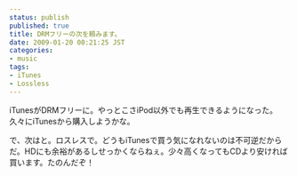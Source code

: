 ```yaml
---
status: publish
published: true
title: DRMフリーの次を頼みます。
date: 2009-01-20 00:21:25 JST
categories:
- music
tags:
- iTunes
- Lossless
---
```

iTunesがDRMフリーに。やっとこさiPod以外でも再生できるようになった。久々にiTunesから購入しようかな。

で、次はと。ロスレスで。どうもiTunesで買う気になれないのは不可逆だからだ。HDにも余裕があるしせっかくならねぇ。少々高くなってもCDより安ければ買います。たのんだぞ！
